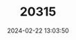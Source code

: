 ---
title: "20315"
category: "Solegnathus hardwickii"
draft: false
date: 2024-02-22 13:03:50
languages:
  English: ["Hardwicke's Pipefish", "Pallid Pipehorse", "Pallid Seahorse", "Pipehorse", "Hardwicke's Pipehorse"]
  Vietnamese: ["Cá Chìa vôi không đuôi"]
  Japanese: ["Sumitsukiyôji"]
  Chinese: ["哈氏刀海龍", "哈氏刀海龙", "木箕贴仔", "氏柄頜海龍", "氏柄颌海龙", "石贴仔", "簸箕鱼"]
---